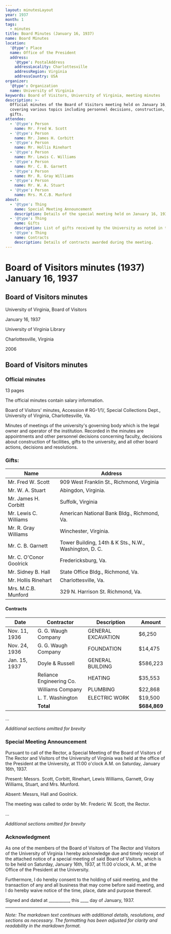 ```yaml
---
layout: minutesLayout
year: 1937
month: 1
tags:
  - minutes
title: Board Minutes (January 16, 1937)
name: Board Minutes
location:
  '@type': Place
  name: Office of the President
  address:
    '@type': PostalAddress
    addressLocality: Charlottesville
    addressRegion: Virginia
    addressCountry: USA
organizer:
  '@type': Organization
  name: University of Virginia
keywords: Board of Visitors, University of Virginia, meeting minutes
description: >-
  Official minutes of the Board of Visitors meeting held on January 16, 1937,
  covering various topics including personnel decisions, construction, and
  gifts.
attendee:
  - '@type': Person
    name: Mr. Fred W. Scott
  - '@type': Person
    name: Mr. James H. Corbitt
  - '@type': Person
    name: Mr. Hollis Rinehart
  - '@type': Person
    name: Mr. Lewis C. Williams
  - '@type': Person
    name: Mr. C. B. Garnett
  - '@type': Person
    name: Mr. R. Gray Williams
  - '@type': Person
    name: Mr. W. A. Stuart
  - '@type': Person
    name: Mrs. M.C.B. Munford
about:
  - '@type': Thing
    name: Special Meeting Announcement
    description: Details of the special meeting held on January 16, 1937.
  - '@type': Thing
    name: Gifts
    description: List of gifts received by the University as noted in the minutes.
  - '@type': Thing
    name: Contracts
    description: Details of contracts awarded during the meeting.
---
```


<!-- altadded -->
<!-- altadded -->

<!-- llmmeta -->



<!-- llmformatted -->

# Board of Visitors minutes (1937) January 16, 1937

## Board of Visitors minutes

University of Virginia, Board of Visitors

January 16, 1937

University of Virginia Library

Charlottesville, Virginia

2006

## Board of Visitors minutes

### Official minutes

13 pages

The official minutes contain salary information.

Board of Visitors' minutes, Accession # RG-1/1/, Special Collections Dept., University of Virginia, Charlottesville, Va.

Minutes of meetings of the university's governing body which is the legal owner and operator of the institution. Recorded in the minutes are appointments and other personnel decisions concerning faculty, decisions about construction of facilities, gifts to the university, and all other board actions, decisions and resolutions.

### Gifts:

| Name                          | Address                                                 |
|-------------------------------|--------------------------------------------------------|
| Mr. Fred W. Scott             | 909 West Franklin St., Richmond, Virginia             |
| Mr. W. A. Stuart              | Abingdon, Virginia.                                   |
| Mr. James H. Corbitt         | Suffolk, Virginia                                      |
| Mr. Lewis C. Williams         | American National Bank Bldg., Richmond, Va.          |
| Mr. R. Gray Williams          | Winchester, Virginia.                                 |
| Mr. C. B. Garnett            | Tower Building, 14th & K Sts., N.W., Washington, D. C. |
| Mr. C. O'Conor Goolrick      | Fredericksburg, Va.                                   |
| Mr. Sidney B. Hall           | State Office Bldg., Richmond, Va.                     |
| Mr. Hollis Rinehart          | Charlottesville, Va.                                   |
| Mrs. M.C.B. Munford          | 329 N. Harrison St. Richmond, Va.                     |

#### Contracts

| Date         | Contractor                             | Description                  | Amount       |
|--------------|----------------------------------------|------------------------------|--------------|
| Nov. 11, 1936 | G. G. Waugh Company                   | GENERAL EXCAVATION           | $6,250      |
| Nov. 24, 1936 | G. G. Waugh Company                   | FOUNDATION                   | $14,475     |
| Jan. 15, 1937 | Doyle & Russell                       | GENERAL BUILDING             | $586,223    |
|              | Reliance Engineering Co.               | HEATING                      | $35,553     |
|              | Williams Company                       | PLUMBING                     | $22,868     |
|              | L. T. Washington                      | ELECTRIC WORK                | $19,500     |
|              | **Total**                             |                              | **$684,869** |

...

*Additional sections omitted for brevity*

### Special Meeting Announcement

Pursuant to call of the Rector, a Special Meeting of the Board of Visitors of The Rector and Visitors of the University of Virginia was held at the office of the President at the University, at 11:00 o'clock A.M. on Saturday, January 16th, 1937.

Present: Messrs. Scott, Corbitt, Rinehart, Lewis Williams, Garnett, Gray Williams, Stuart, and Mrs. Munford.

Absent: Messrs, Hall and Goolrick.

The meeting was called to order by Mr. Frederic W. Scott, the Rector.

...

*Additional sections omitted for brevity*

### Acknowledgment

As one of the members of the Board of Visitors of The Rector and Visitors of the University of Virginia I hereby acknowledge due and timely receipt of the attached notice of a special meeting of said Board of Visitors, which is to be held on Saturday, January 16th, 1937, at 11.00 o'clock, A. M., at the Office of the President at the University.

Furthermore, I do hereby consent to the holding of said meeting, and the transaction of any and all business that may come before said meeting, and I do hereby waive notice of the time, place, date and purpose thereof.

Signed and dated at \_\_\_\_\_\_\_\_\_\_, this \_\_\_\_ day of January, 1937.

***

*Note: The markdown text continues with additional details, resolutions, and sections as necessary. The formatting has been adjusted for clarity and readability in the markdown format.*
